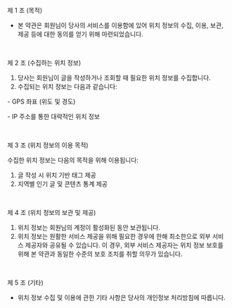 제 1 조 (목적)

- 본 약관은 회원님이 당사의 서비스를 이용함에 있어 위치 정보의 수집, 이용, 보관, 제공 등에 대한 동의를 얻기 위해 마련되었습니다.

&nbsp;

제 2 조 (수집하는 위치 정보)

1. 당사는 회원님이 글을 작성하거나 조회할 때 필요한 위치 정보를 수집합니다.
2. 수집되는 위치 정보는 다음과 같습니다:

\- GPS 좌표 (위도 및 경도)

\- IP 주소를 통한 대략적인 위치 정보

&nbsp;

제 3 조 (위치 정보의 이용 목적)

수집한 위치 정보는 다음의 목적을 위해 이용됩니다:

1. 글 작성 시 위치 기반 태그 제공
2. 지역별 인기 글 및 콘텐츠 통계 제공

&nbsp;

제 4 조 (위치 정보의 보관 및 제공)

1. 위치 정보는 회원님의 계정이 활성화된 동안 보관됩니다.
2. 위치 정보는 원활한 서비스 제공을 위해 필요한 경우에 한해 최소한으로 외부 서비스 제공자와 공유될 수 있습니다. 이 경우, 외부 서비스 제공자는 위치 정보 보호를 위해 본 약관과 동일한 수준의 보호 조치를 취할 의무가 있습니다.

&nbsp;

제 5 조 (기타)

- 위치 정보 수집 및 이용에 관한 기타 사항은 당사의 개인정보 처리방침에 따릅니다.
